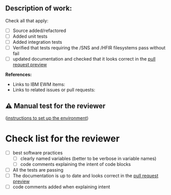 ## Description of work:

Check all that apply:

- [ ] Source added/refactored
- [ ] Added unit tests
- [ ] Added integration tests
- [ ] Verified that tests requiring the /SNS and /HFIR filesystems pass without fail
- [ ] updated documentation and checked that it looks correct in the [pull request preview](https://docs.readthedocs.com/platform/stable/pull-requests.html)

**References:**

- Links to IBM EWM items:
- Links to related issues or pull requests:

## :warning:  Manual test for the reviewer

([instructions to set up the environment](https://github.com/neutrons/RefRed/blob/next/docs/developer/testing.rst#running-manual-tests-in-a-pull-request))

# Check list for the reviewer

- [ ] best software practices
  - [ ] clearly named variables (better to be verbose in variable names)
  - [ ] code comments explaining the intent of code blocks
- [ ] All the tests are passing
- [ ] The documentation is up to date and looks correct in the [pull request preview](https://docs.readthedocs.com/platform/stable/pull-requests.html)
- [ ] code comments added when explaining intent
